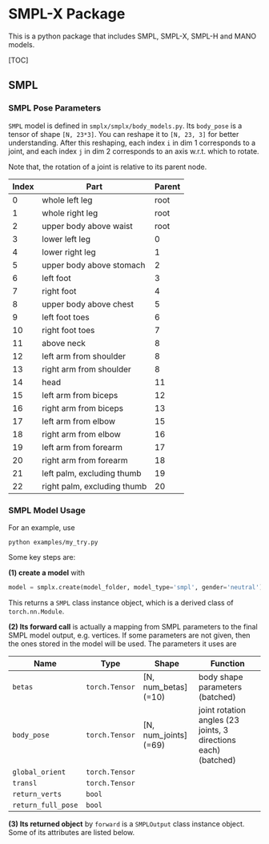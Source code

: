 # SMPL-X Package

This is a python package that includes SMPL, SMPL-X, SMPL-H and MANO models.

[TOC]

## SMPL

### SMPL Pose Parameters

`SMPL` model is defined in `smplx/smplx/body_models.py`. Its `body_pose` is a tensor of shape `[N, 23*3]`. You can reshape it to `[N, 23, 3]` for better understanding. After this reshaping, each index `i` in dim 1 corresponds to a joint, and each index `j` in dim 2 corresponds to an axis w.r.t. which to rotate.

Note that, the rotation of a joint is relative to its parent node.

| Index | Part                        | Parent |
| ----- | --------------------------- | ------ |
| 0     | whole left leg              | root   |
| 1     | whole right leg             | root   |
| 2     | upper body above waist      | root   |
| 3     | lower left leg              | 0      |
| 4     | lower right leg             | 1      |
| 5     | upper body above stomach    | 2      |
| 6     | left foot                   | 3      |
| 7     | right foot                  | 4      |
| 8     | upper body above chest      | 5      |
| 9     | left foot toes              | 6      |
| 10    | right foot toes             | 7      |
| 11    | above neck                  | 8      |
| 12    | left arm from shoulder      | 8      |
| 13    | right arm from shoulder     | 8      |
| 14    | head                        | 11     |
| 15    | left arm from biceps        | 12     |
| 16    | right arm from biceps       | 13     |
| 17    | left arm from elbow         | 15     |
| 18    | right arm from elbow        | 16     |
| 19    | left arm from forearm       | 17     |
| 20    | right arm from forearm      | 18     |
| 21    | left palm, excluding thumb  | 19     |
| 22    | right palm, excluding thumb | 20     |

### SMPL Model Usage

For an example, use

```shell
python examples/my_try.py
```

Some key steps are:

__(1) create a model__ with

```python
model = smplx.create(model_folder, model_type='smpl', gender='neutral')
```

This returns a `SMPL` class instance object, which is a derived class of `torch.nn.Module`.

__(2) Its forward call__ is actually a mapping from SMPL parameters to the final SMPL model output, e.g. vertices. If some parameters are not given, then the ones stored in the model will be used. The parameters it uses are

| Name               | Type           | Shape                 | Function                                                     |
| ------------------ | -------------- | --------------------- | ------------------------------------------------------------ |
| `betas`            | `torch.Tensor` | [N, num_betas] (=10)  | body shape parameters (batched)                              |
| `body_pose`        | `torch.Tensor` | [N, num_joints] (=69) | joint rotation angles (23 joints, 3 directions each) (batched) |
| `global_orient`    | `torch.Tensor` |                       |                                                              |
| `transl`           | `torch.Tensor` |                       |                                                              |
| `return_verts`     | `bool`         |                       |                                                              |
| `return_full_pose` | `bool`         |                       |                                                              |

__(3) Its returned object__ by `forward` is a `SMPLOutput` class instance object. Some of its attributes are listed below.